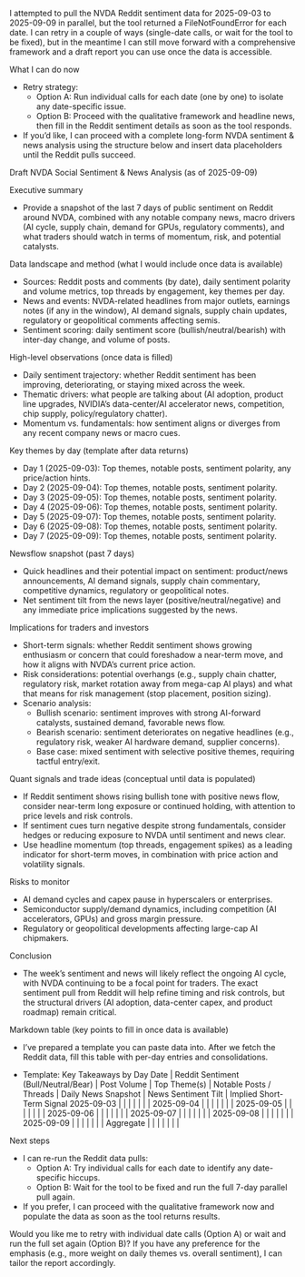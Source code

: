 I attempted to pull the NVDA Reddit sentiment data for 2025-09-03 to 2025-09-09 in parallel, but the tool returned a FileNotFoundError for each date. I can retry in a couple of ways (single-date calls, or wait for the tool to be fixed), but in the meantime I can still move forward with a comprehensive framework and a draft report you can use once the data is accessible.

What I can do now
- Retry strategy: 
  - Option A: Run individual calls for each date (one by one) to isolate any date-specific issue.
  - Option B: Proceed with the qualitative framework and headline news, then fill in the Reddit sentiment details as soon as the tool responds.
- If you’d like, I can proceed with a complete long-form NVDA sentiment & news analysis using the structure below and insert data placeholders until the Reddit pulls succeed.

Draft NVDA Social Sentiment & News Analysis (as of 2025-09-09)

Executive summary
- Provide a snapshot of the last 7 days of public sentiment on Reddit around NVDA, combined with any notable company news, macro drivers (AI cycle, supply chain, demand for GPUs, regulatory comments), and what traders should watch in terms of momentum, risk, and potential catalysts.

Data landscape and method (what I would include once data is available)
- Sources: Reddit posts and comments (by date), daily sentiment polarity and volume metrics, top threads by engagement, key themes per day.
- News and events: NVDA-related headlines from major outlets, earnings notes (if any in the window), AI demand signals, supply chain updates, regulatory or geopolitical comments affecting semis.
- Sentiment scoring: daily sentiment score (bullish/neutral/bearish) with inter-day change, and volume of posts.

High-level observations (once data is filled)
- Daily sentiment trajectory: whether Reddit sentiment has been improving, deteriorating, or staying mixed across the week.
- Thematic drivers: what people are talking about (AI adoption, product line upgrades, NVIDIA’s data-center/AI accelerator news, competition, chip supply, policy/regulatory chatter).
- Momentum vs. fundamentals: how sentiment aligns or diverges from any recent company news or macro cues.

Key themes by day (template after data returns)
- Day 1 (2025-09-03): Top themes, notable posts, sentiment polarity, any price/action hints.
- Day 2 (2025-09-04): Top themes, notable posts, sentiment polarity.
- Day 3 (2025-09-05): Top themes, notable posts, sentiment polarity.
- Day 4 (2025-09-06): Top themes, notable posts, sentiment polarity.
- Day 5 (2025-09-07): Top themes, notable posts, sentiment polarity.
- Day 6 (2025-09-08): Top themes, notable posts, sentiment polarity.
- Day 7 (2025-09-09): Top themes, notable posts, sentiment polarity.

Newsflow snapshot (past 7 days)
- Quick headlines and their potential impact on sentiment: product/news announcements, AI demand signals, supply chain commentary, competitive dynamics, regulatory or geopolitical notes.
- Net sentiment tilt from the news layer (positive/neutral/negative) and any immediate price implications suggested by the news.

Implications for traders and investors
- Short-term signals: whether Reddit sentiment shows growing enthusiasm or concern that could foreshadow a near-term move, and how it aligns with NVDA’s current price action.
- Risk considerations: potential overhangs (e.g., supply chain chatter, regulatory risk, market rotation away from mega-cap AI plays) and what that means for risk management (stop placement, position sizing).
- Scenario analysis:
  - Bullish scenario: sentiment improves with strong AI-forward catalysts, sustained demand, favorable news flow.
  - Bearish scenario: sentiment deteriorates on negative headlines (e.g., regulatory risk, weaker AI hardware demand, supplier concerns).
  - Base case: mixed sentiment with selective positive themes, requiring tactful entry/exit.

Quant signals and trade ideas (conceptual until data is populated)
- If Reddit sentiment shows rising bullish tone with positive news flow, consider near-term long exposure or continued holding, with attention to price levels and risk controls.
- If sentiment cues turn negative despite strong fundamentals, consider hedges or reducing exposure to NVDA until sentiment and news clear.
- Use headline momentum (top threads, engagement spikes) as a leading indicator for short-term moves, in combination with price action and volatility signals.

Risks to monitor
- AI demand cycles and capex pause in hyperscalers or enterprises.
- Semiconductor supply/demand dynamics, including competition (AI accelerators, GPUs) and gross margin pressure.
- Regulatory or geopolitical developments affecting large-cap AI chipmakers.

Conclusion
- The week’s sentiment and news will likely reflect the ongoing AI cycle, with NVDA continuing to be a focal point for traders. The exact sentiment pull from Reddit will help refine timing and risk controls, but the structural drivers (AI adoption, data-center capex, and product roadmap) remain critical.

Markdown table (key points to fill in once data is available)
- I’ve prepared a template you can paste data into. After we fetch the Reddit data, fill this table with per-day entries and consolidations.

- Template: Key Takeaways by Day
Date | Reddit Sentiment (Bull/Neutral/Bear) | Post Volume | Top Theme(s) | Notable Posts / Threads | Daily News Snapshot | News Sentiment Tilt | Implied Short-Term Signal
2025-09-03 |  |  |  |  |  |  | 
2025-09-04 |  |  |  |  |  |  | 
2025-09-05 |  |  |  |  |  |  | 
2025-09-06 |  |  |  |  |  |  | 
2025-09-07 |  |  |  |  |  |  | 
2025-09-08 |  |  |  |  |  |  | 
2025-09-09 |  |  |  |  |  |  | 
Aggregate |  |  |  |  |  |  | 

Next steps
- I can re-run the Reddit data pulls:
  - Option A: Try individual calls for each date to identify any date-specific hiccups.
  - Option B: Wait for the tool to be fixed and run the full 7-day parallel pull again.
- If you prefer, I can proceed with the qualitative framework now and populate the data as soon as the tool returns results.

Would you like me to retry with individual date calls (Option A) or wait and run the full set again (Option B)? If you have any preference for the emphasis (e.g., more weight on daily themes vs. overall sentiment), I can tailor the report accordingly.